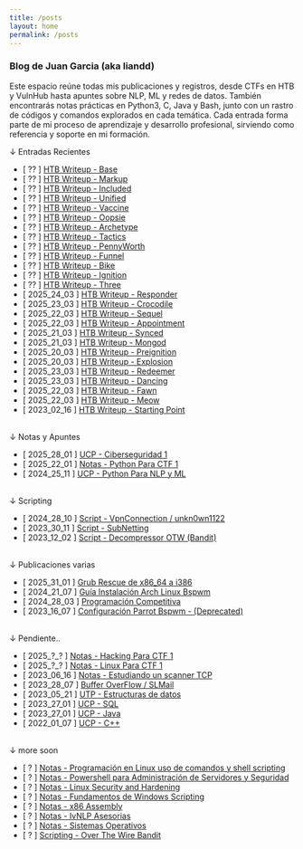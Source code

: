 ```yaml
---
title: /posts
layout: home
permalink: /posts
---
```


### Blog de Juan Garcia (aka liandd)

Este espacio reúne todas mis publicaciones y registros, desde CTFs en HTB y VulnHub hasta apuntes sobre NLP, ML y redes de datos. También encontrarás notas prácticas en Python3, C, Java y Bash, junto con un rastro de códigos y comandos explorados en cada temática.
Cada entrada forma parte de mi proceso de aprendizaje y desarrollo profesional, sirviendo como referencia y soporte en mi formación.

<p class="beb">↓ Entradas Recientes</p>

- [ ?? ] <a  href="">HTB Writeup - Base</a>
- [ ?? ] <a  href="">HTB Writeup - Markup</a>
- [ ?? ] <a  href="">HTB Writeup - Included</a>
- [ ?? ] <a  href="">HTB Writeup - Unified</a>
- [ ?? ] <a  href="">HTB Writeup - Vaccine</a>
- [ ?? ] <a  href="">HTB Writeup - Oopsie</a>
- [ ?? ] <a  href="">HTB Writeup - Archetype</a>
- [ ?? ] <a  href="">HTB Writeup - Tactics</a>
- [ ?? ] <a  href="">HTB Writeup - PennyWorth</a>
- [ ?? ] <a  href="">HTB Writeup - Funnel</a>
- [ ?? ] <a  href="">HTB Writeup - Bike</a>
- [ ?? ] <a  href="">HTB Writeup - Ignition</a>
- [ ?? ] <a  href="">HTB Writeup - Three</a>
- [ 2025_24_03 ] <a  href="\startingPointHTB.html#responder">HTB Writeup - Responder</a>
- [ 2025_23_03 ] <a  href="\startingPointHTB.html#crocodile">HTB Writeup - Crocodile</a>
- [ 2025_22_03 ] <a  href="\startingPointHTB.html#sequel">HTB Writeup - Sequel</a>
- [ 2025_22_03 ] <a  href="\startingPointHTB.html#appointment">HTB Writeup - Appointment</a>
- [ 2025_21_03 ] <a  href="\Synced.html">HTB Writeup - Synced</a>
- [ 2025_21_03 ] <a  href="\Mongod.html">HTB Writeup - Mongod</a>
- [ 2025_20_03 ] <a  href="\Preignition.html">HTB Writeup - Preignition</a>
- [ 2025_20_03 ] <a  href="\Explosion.html">HTB Writeup - Explosion</a>
- [ 2025_23_03 ] <a  href="\startingPointHTB.html#redeemer">HTB Writeup - Redeemer</a>
- [ 2025_23_03 ] <a  href="\startingPointHTB.html#dancing">HTB Writeup - Dancing</a>
- [ 2025_22_03 ] <a  href="\startingPointHTB.html#fawn">HTB Writeup - Fawn</a>
- [ 2025_22_03 ] <a  href="\startingPointHTB.html#meow">HTB Writeup - Meow</a>
- [ 2023_02_16 ] <a  href="\startingPointHTB.html">HTB Writeup - Starting Point</a>
<br><br>
<p class="beb">↓ Notas y Apuntes</p>

- [ 2025_28_01 ] <a  href="\ciberseguridadUcp.html">UCP - Ciberseguridad 1</a>
- [ 2025_22_01 ] <a  href="\pythonOfensivo.html">Notas - Python Para CTF 1</a>
- [ 2024_25_11 ] <a  href="\nlp.html">UCP - Python Para NLP y ML</a>
<br><br>
<p class="beb">↓ Scripting</p>

- [ 2024_28_10 ] <a  href="\vpnScript.html">Script - VpnConnection / unkn0wn1122</a>
- [ 2023_30_11 ] <a  href="\calcularSubnet.html">Script - SubNetting</a>
- [ 2023_12_02 ] <a  href="\decompressor.html">Script - Decompressor OTW (Bandit)</a>
<br><br>
<p class="beb">↓ Publicaciones varias</p>

- [ 2025_31_01 ] <a  href="\grubRescue.html">Grub Rescue de x86_64 a i386</a>
- [ 2024_21_07 ] <a  href="\guiaArch.html">Guía Instalación Arch Linux Bspwm</a>
- [ 2024_28_03 ] <a  href="\programacionCompetitiva.html">Programación Competitiva</a>
- [ 2023_16_07 ] <a  href="\dotfiles.html">Configuración Parrot Bspwm - (Deprecated)</a>
<br><br>
<p class="beb">↓ Pendiente..</p>

- [ 2025_?_? ] <a  href="">Notas - Hacking Para CTF 1</a>
- [ 2025_?_? ] <a  href="">Notas - Linux Para CTF 1</a>
- [ 2023_06_16 ] <a  href="\scannerSh.html">Notas - Estudiando un scanner TCP</a>
- [ 2023_28_07 ] <a  href="\bufferOverflow_1er_Practica">Buffer OverFlow / SLMail</a>
- [ 2023_05_21 ] <a  href="">UTP - Estructuras de datos</a>
- [ 2023_27_01 ] <a  href="">UCP - SQL</a>
- [ 2023_27_01 ] <a  href="">UCP - Java</a>
- [ 2022_01_07 ] <a  href="\c_programacionEstructurada.html">UCP - C++</a> 
<br><br>
<p class="beb">↓ more soon</p>

- [ ? ] <a  href="">Notas - Programación en Linux uso de comandos y shell scripting</a>
- [ ? ] <a  href="">Notas - Powershell para Administración de Servidores y Seguridad</a>
- [ ? ] <a  href="">Notas - Linux Security and Hardening</a>
- [ ? ] <a  href="">Notas - Fundamentos de Windows Scripting</a>
- [ ? ] <a  href="">Notas - x86 Assembly</a>
- [ ? ] <a  href="">Notas - IvNLP Asesorias</a>
- [ ? ] <a  href="">Notas - Sistemas Operativos</a>
- [ ? ] <a  href="">Scripting - Over The Wire Bandit</a>
